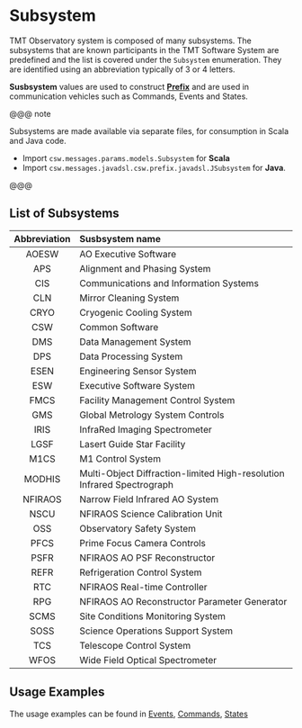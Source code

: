 # Subsystem

TMT Observatory system is composed of many subsystems. The subsystems that are known participants in the TMT Software System are predefined and the list is covered under the `Subsystem` enumeration. 
They are identified using an abbreviation typically of 3 or 4 letters. 

**Susbsystem** values are used to construct **[Prefix](commands.html#Prefix)** and are used in communication vehicles such as Commands, Events and States.

@@@ note

Subsystems are made available via separate files, for consumption in Scala and Java code.

 * Import `csw.messages.params.models.Subsystem` for **Scala** 
 * Import `csw.messages.javadsl.csw.prefix.javadsl.JSubsystem` for **Java**.  

@@@

## List of Subsystems
 
| Abbreviation    | Susbsystem name             |
| :-------------: |:----------------------------| 
|  AOESW        | AO Executive Software |
|  APS          | Alignment and Phasing System |
|  CIS          | Communications and Information Systems |
|  CLN          | Mirror Cleaning System |
|  CRYO         | Cryogenic Cooling System |
|  CSW          | Common Software |
|  DMS          | Data Management System |
|  DPS          | Data Processing System |
|  ESEN         | Engineering Sensor System |
|  ESW          | Executive Software System |
|  FMCS         | Facility Management Control System |
|  GMS          | Global Metrology System Controls |
|  IRIS         | InfraRed Imaging Spectrometer |
|  LGSF         | Lasert Guide Star Facility |
|  M1CS         | M1 Control System |
|  MODHIS       | Multi-Object Diffraction-limited High-resolution Infrared Spectrograph |
|  NFIRAOS      | Narrow Field Infrared AO System |
|  NSCU         | NFIRAOS Science Calibration Unit |
|  OSS          | Observatory Safety System |
|  PFCS         | Prime Focus Camera Controls |
|  PSFR         | NFIRAOS AO PSF Reconstructor |
|  REFR         | Refrigeration Control System |
|  RTC          | NFIRAOS Real-time Controller |
|  RPG          | NFIRAOS AO Reconstructor Parameter Generator |
|  SCMS         | Site Conditions Monitoring System |
|  SOSS         | Science Operations Support System |
|  TCS          | Telescope Control System |
|  WFOS         | Wide Field Optical Spectrometer |

## Usage Examples
The usage examples can be found in [Events](events.html), [Commands](commands.html), [States](states.html)
